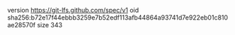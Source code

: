 version https://git-lfs.github.com/spec/v1
oid sha256:b72e17f44ebbb3259e7b52edf113afb44864a93741d7e922eb01c810ae28570f
size 343
